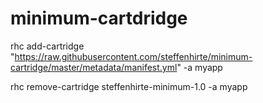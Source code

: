 minimum-cartdridge
==================

rhc add-cartridge "https://raw.githubusercontent.com/steffenhirte/minimum-cartridge/master/metadata/manifest.yml" -a myapp

rhc remove-cartridge steffenhirte-minimum-1.0 -a myapp
